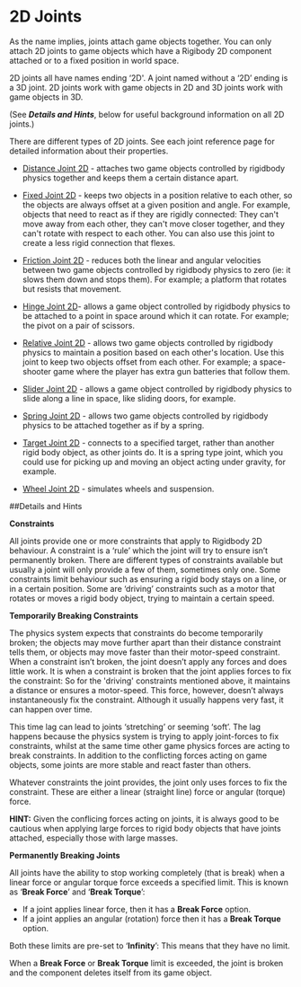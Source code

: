 # 2D Joints

As the name implies, joints attach game objects together. You can only attach 2D joints to game objects which have a Rigibody 2D component attached or to a fixed position in world space.

2D joints all have names ending ‘2D'. A joint named without a ‘2D’ ending is a 3D joint. 2D joints work with game objects in 2D and 3D joints work with game objects in 3D.

(See ***Details and Hints***, below for useful background information on all 2D joints.)


There are different types of 2D joints. See each joint reference page for detailed information about their properties.

* [Distance Joint 2D](class-DistanceJoint2D)  - attaches two game objects controlled by rigidbody physics together and keeps them a certain distance apart.

* [Fixed Joint 2D](class-FixedJoint2D) - keeps two objects in a position relative to each other, so the objects are always offset at a given position and angle. For example,  objects that need to react as if they are rigidly connected: They can't move away from each other, they can't move closer together, and they can't rotate with respect to each other. You can also use this joint to create a less rigid connection that flexes.

* [Friction Joint 2D](class-FrictionJoint2D) -  reduces both the linear and angular velocities between two game objects controlled by rigidbody physics to zero (ie: it slows them down and stops them).  For example; a platform that rotates but resists that movement. 

* [Hinge Joint 2D](class-HingeJoint2D)- allows a game object controlled by rigidbody physics to be attached to a point in space around which it can rotate. For example; the pivot on a pair of scissors.

* [Relative Joint 2D](class-RelativeJoint2D) - allows two game objects controlled by rigidbody physics to maintain a position based on each other's location. Use this joint to keep two objects offset from each other. For example;  a space-shooter game where the player has extra gun batteries that follow them.

* [Slider Joint 2D](class-SliderJoint2D) - allows a game object controlled by rigidbody physics to slide along a line in space, like sliding doors, for example.

* [Spring Joint 2D](class-SpringJoint2D) - allows two game objects controlled by rigidbody physics to be attached together as if by a spring.

* [Target Joint 2D](class-TargetJoint2D) - connects to a specified target, rather than another rigid body object, as other joints do. It is a spring type joint, which you could use for picking up and moving an object acting under gravity, for example.

* [Wheel Joint 2D](class-WheelJoint2D) - simulates wheels and suspension.

##Details and Hints

**Constraints**

All joints provide one or more constraints that apply to Rigidbody 2D behaviour.  A constraint is a ‘rule’ which the joint will try to ensure isn’t permanently broken.  There are different types of constraints available but usually a joint will only provide a few of them, sometimes only one.  Some constraints limit behaviour such as ensuring a rigid body stays on a line, or in a certain position.  Some are ‘driving’ constraints such as a motor that rotates or moves a  rigid body object, trying to maintain a certain speed.

**Temporarily Breaking Constraints**

The physics system expects that constraints do become temporarily broken; the objects may move further apart than their distance constraint tells them, or objects may move faster than their motor-speed constraint.  When a constraint isn’t broken, the joint doesn’t apply any forces and does little work.  It is when a constraint is broken that the joint applies forces to fix the constraint: So for the 'driving' constraints mentioned above, it maintains a distance or ensures a motor-speed.  This force, however, doesn’t always instantaneously fix the constraint. Although it usually happens very fast, it can happen over time.  

This time lag can lead to joints ‘stretching’ or seeming ‘soft’. The lag happens because the physics system is trying to apply joint-forces to fix constraints,  whilst at the same time other game physics forces are acting to break constraints.  In addition to the conflicting forces acting on game objects, some joints are more stable and react faster than others. 

Whatever constraints the joint provides, the joint only uses forces to fix the constraint.  These are either a linear (straight line) force or angular (torque) force. 

**HINT:** Given the conflicing forces acting on joints,  it is always good to be cautious when applying large forces to rigid body objects that have joints attached, especially those with large masses. 

**Permanently Breaking Joints**

All joints have the ability to stop working completely (that is break) when a linear force or angular torque force exceeds a specified limit.  This is known as ‘__Break Force__’ and ‘__Break Torque__’:
 
 * If a joint applies linear force, then it has a __Break Force__ option.
 * If a joint applies an angular (rotation) force then it has a __Break Torque__ option.  
 

Both these limits are pre-set to ‘__Infinity__’: This means that they have no limit.  

When a __Break Force__ or __Break Torque__ limit is exceeded, the joint is broken and the component deletes itself from its game object.
